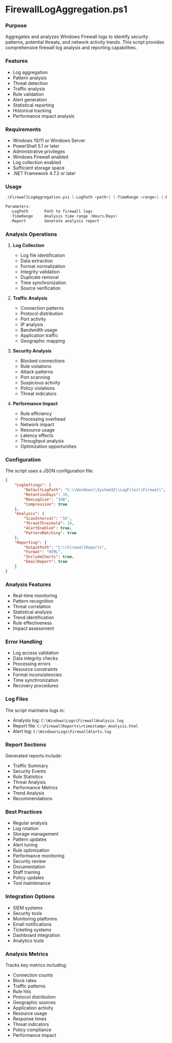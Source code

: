 # FirewallLogAggregation.ps1

### Purpose
Aggregates and analyzes Windows Firewall logs to identify security patterns, potential threats, and network activity trends. This script provides comprehensive firewall log analysis and reporting capabilities.

### Features
- Log aggregation
- Pattern analysis
- Threat detection
- Traffic analysis
- Rule validation
- Alert generation
- Statistical reporting
- Historical tracking
- Performance impact analysis

### Requirements
- Windows 10/11 or Windows Server
- PowerShell 5.1 or later
- Administrative privileges
- Windows Firewall enabled
- Log collection enabled
- Sufficient storage space
- .NET Framework 4.7.2 or later

### Usage
```powershell
.\FirewallLogAggregation.ps1 [-LogPath <path>] [-TimeRange <range>] [-Report]

Parameters:
  -LogPath       Path to firewall logs
  -TimeRange     Analysis time range (Hours/Days)
  -Report        Generate analysis report
```

### Analysis Operations

1. **Log Collection**
   - Log file identification
   - Data extraction
   - Format normalization
   - Integrity validation
   - Duplicate removal
   - Time synchronization
   - Source verification

2. **Traffic Analysis**
   - Connection patterns
   - Protocol distribution
   - Port activity
   - IP analysis
   - Bandwidth usage
   - Application traffic
   - Geographic mapping

3. **Security Analysis**
   - Blocked connections
   - Rule violations
   - Attack patterns
   - Port scanning
   - Suspicious activity
   - Policy violations
   - Threat indicators

4. **Performance Impact**
   - Rule efficiency
   - Processing overhead
   - Network impact
   - Resource usage
   - Latency effects
   - Throughput analysis
   - Optimization opportunities

### Configuration
The script uses a JSON configuration file:
```json
{
    "LogSettings": {
        "DefaultLogPath": "C:\\Windows\\System32\\LogFiles\\Firewall",
        "RetentionDays": 30,
        "MaxLogSize": "1GB",
        "Compression": true
    },
    "Analysis": {
        "ScanInterval": "1h",
        "ThreatThreshold": 10,
        "AlertEnabled": true,
        "PatternMatching": true
    },
    "Reporting": {
        "OutputPath": "C:\\FirewallReports",
        "Format": "HTML",
        "IncludeCharts": true,
        "EmailReport": true
    }
}
```

### Analysis Features
- Real-time monitoring
- Pattern recognition
- Threat correlation
- Statistical analysis
- Trend identification
- Rule effectiveness
- Impact assessment

### Error Handling
- Log access validation
- Data integrity checks
- Processing errors
- Resource constraints
- Format inconsistencies
- Time synchronization
- Recovery procedures

### Log Files
The script maintains logs in:
- Analysis log: `C:\Windows\Logs\FirewallAnalysis.log`
- Report file: `C:\FirewallReports\<timestamp>_Analysis.html`
- Alert log: `C:\Windows\Logs\FirewallAlerts.log`

### Report Sections
Generated reports include:
- Traffic Summary
- Security Events
- Rule Statistics
- Threat Analysis
- Performance Metrics
- Trend Analysis
- Recommendations

### Best Practices
- Regular analysis
- Log rotation
- Storage management
- Pattern updates
- Alert tuning
- Rule optimization
- Performance monitoring
- Security review
- Documentation
- Staff training
- Policy updates
- Tool maintenance

### Integration Options
- SIEM systems
- Security tools
- Monitoring platforms
- Email notifications
- Ticketing systems
- Dashboard integration
- Analytics tools

### Analysis Metrics
Tracks key metrics including:
- Connection counts
- Block rates
- Traffic patterns
- Rule hits
- Protocol distribution
- Geographic sources
- Application activity
- Resource usage
- Response times
- Threat indicators
- Policy compliance
- Performance impact
